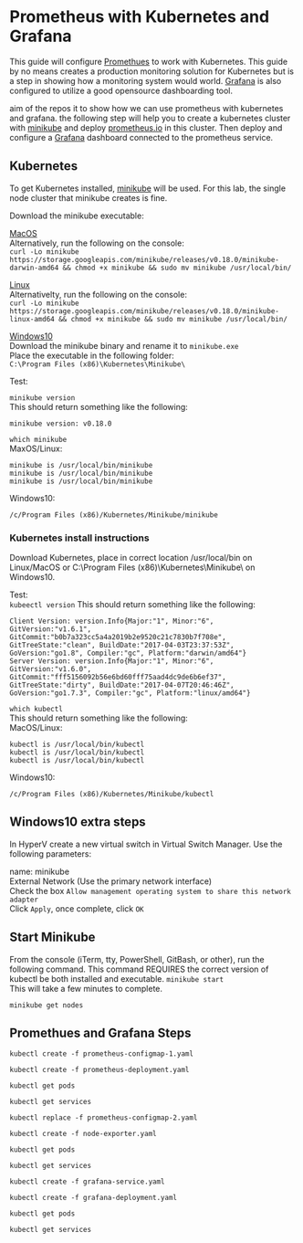 # Prometheus with Kubernetes and Grafana

This guide will configure [Promethues](https://prometheus.io)  to work with Kubernetes. This guide by no means creates a production monitoring solution for Kubernetes but is a step in showing how a monitoring system would world. [Grafana](https://grafana.net) is also configured to utilize a good opensource dashboarding tool.  

aim of the repos it to show how we can use prometheus with kubernetes and grafana.
the following step will help you to create a kubernetes cluster with [minikube](https://github.com/kubernetes/minikube)
and deploy [prometheus.io](https://prometheus.io) in this cluster. Then deploy and configure
a [Grafana](https://grafana.net) dashboard connected to the prometheus service.

## Kubernetes

To get Kubernetes installed, [minikube](https://github.com/kubernetes/minikube) will be used. For this lab, the single node cluster that minikube creates is fine.  

Download the minikube executable: 

[MacOS](https://storage.googleapis.com/minikube/releases/v0.18.0/minikube-darwin-amd64)   
Alternatively, run the following on the console:  
`curl -Lo minikube https://storage.googleapis.com/minikube/releases/v0.18.0/minikube-darwin-amd64 && chmod +x minikube && sudo mv minikube /usr/local/bin/`

[Linux](https://storage.googleapis.com/minikube/releases/v0.18.0/minikube-linux-amd64)  
Alternativelty, run the following on the console:  
`curl -Lo minikube https://storage.googleapis.com/minikube/releases/v0.18.0/minikube-linux-amd64 && chmod +x minikube && sudo mv minikube /usr/local/bin/`  

[Windows10](https://storage.googleapis.com/minikube/releases/v0.18.0/minikube-windows-amd64.exe)   
Download the minikube binary and rename it to `minikube.exe`  
Place the executable in the following folder:  
`C:\Program Files (x86)\Kubernetes\Minikube\`  

Test:

`minikube version`  
This should return something like the following:  
```shell
minikube version: v0.18.0
```

`which minikube`  
MaxOS/Linux:  
```shell
minikube is /usr/local/bin/minikube  
minikube is /usr/local/bin/minikube  
minikube is /usr/local/bin/minikube  
```
Windows10:  
```shell
/c/Program Files (x86)/Kubernetes/Minikube/minikube
```


### Kubernetes install instructions  
Download Kubernetes, place in correct location /usr/local/bin on Linux/MacOS or C:\Program Files (x86)\Kubernetes\Minikube\ on Windows10.  

Test:  
`kubeectl version` 
This should return something like the following:  
```shell
Client Version: version.Info{Major:"1", Minor:"6", GitVersion:"v1.6.1", GitCommit:"b0b7a323cc5a4a2019b2e9520c21c7830b7f708e", GitTreeState:"clean", BuildDate:"2017-04-03T23:37:53Z", GoVersion:"go1.8", Compiler:"gc", Platform:"darwin/amd64"}
Server Version: version.Info{Major:"1", Minor:"6", GitVersion:"v1.6.0", GitCommit:"fff5156092b56e6bd60fff75aad4dc9de6b6ef37", GitTreeState:"dirty", BuildDate:"2017-04-07T20:46:46Z", GoVersion:"go1.7.3", Compiler:"gc", Platform:"linux/amd64"}
```   
   
`which kubectl`  
This should return something like the following:  
MacOS/Linux:  
```shell
kubectl is /usr/local/bin/kubectl  
kubectl is /usr/local/bin/kubectl  
kubectl is /usr/local/bin/kubectl  
```
Windows10:
```shell
/c/Program Files (x86)/Kubernetes/Minikube/kubectl
```

## Windows10 extra steps

In HyperV create a new virtual switch in Virtual Switch Manager. Use the following parameters:  

name: minikube  
External Network (Use the primary network interface)  
Check the box `Allow management operating system to share this network adapter`  
Click `Apply`, once complete, click `OK`  


## Start Minikube 

From the console (iTerm, tty, PowerShell, GitBash, or other), run the following command. This command REQUIRES the correct version of kubectl be both installed and executable. 
`minikube start`  
This will take a few minutes to complete.  

`minikube get nodes`



## Promethues and Grafana Steps

`kubectl create -f prometheus-configmap-1.yaml`  

`kubectl create -f prometheus-deployment.yaml`  

`kubectl get pods`  

`kubectl get services`  

`kubectl replace -f prometheus-configmap-2.yaml`  

`kubectl create -f node-exporter.yaml`  

`kubectl get pods`  

`kubectl get services`  

`kubectl create -f grafana-service.yaml`  

`kubectl create -f grafana-deployment.yaml`   

`kubectl get pods`

`kubectl get services`  
